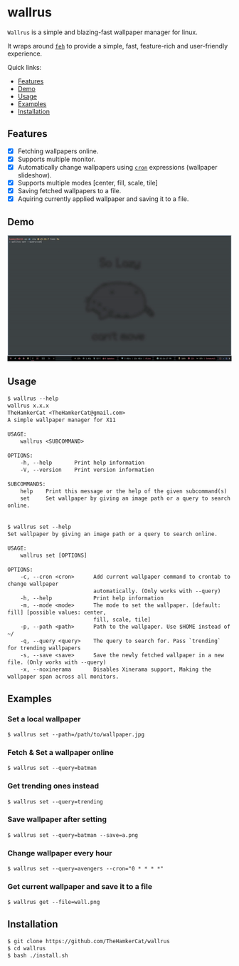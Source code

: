 # wallrus
`Wallrus` is a simple and blazing-fast wallpaper manager for linux. 

It wraps around [`feh`](https://github.com/derf/feh) to provide a simple, fast, feature-rich and user-friendly experience.

Quick links:
* [Features](#features)
* [Demo](#demo)
* [Usage](#usage)
* [Examples](#examples)
* [Installation](#installation)

## Features

- [x] Fetching wallpapers online.
- [x] Supports multiple monitor.
- [x] Automatically change wallpapers using [`cron`](https://crontab.guru/) expressions (wallpaper slideshow).
- [x] Supports multiple modes [center, fill, scale, tile]
- [x] Saving fetched wallpapers to a file.
- [x] Aquiring currently applied wallpaper and saving it to a file.

## Demo

![demo](assets/demo.gif)

## Usage

```console
$ wallrus --help
wallrus x.x.x
TheHamkerCat <TheHamkerCat@gmail.com>
A simple wallpaper manager for X11

USAGE:
    wallrus <SUBCOMMAND>

OPTIONS:
    -h, --help       Print help information
    -V, --version    Print version information

SUBCOMMANDS:
    help    Print this message or the help of the given subcommand(s)
    set     Set wallpaper by giving an image path or a query to search online.


$ wallrus set --help
Set wallpaper by giving an image path or a query to search online.

USAGE:
    wallrus set [OPTIONS]

OPTIONS:
    -c, --cron <cron>      Add current wallpaper command to crontab to change wallpaper
                           automatically. (Only works with --query)
    -h, --help             Print help information
    -m, --mode <mode>      The mode to set the wallpaper. [default: fill] [possible values: center,
                           fill, scale, tile]
    -p, --path <path>      Path to the wallpaper. Use $HOME instead of ~/
    -q, --query <query>    The query to search for. Pass `trending` for trending wallpapers
    -s, --save <save>      Save the newly fetched wallpaper in a new file. (Only works with --query)
    -x, --noxinerama       Disables Xinerama support, Making the wallpaper span across all monitors.
```

## Examples
### Set a local wallpaper

```console
$ wallrus set --path=/path/to/wallpaper.jpg
```

### Fetch & Set a wallpaper online

```console
$ wallrus set --query=batman
```

### Get trending ones instead

```console
$ wallrus set --query=trending
```

### Save wallpaper after setting

```console
$ wallrus set --query=batman --save=a.png
```

### Change wallpaper every hour

```console
$ wallrus set --query=avengers --cron="0 * * * *"
```

### Get current wallpaper and save it to a file

```console
$ wallrus get --file=wall.png
```

## Installation

```console
$ git clone https://github.com/TheHamkerCat/wallrus
$ cd wallrus
$ bash ./install.sh
```
